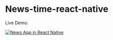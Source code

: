 # News-time-react-native

Live Demo:

 [![News App in React Native](http://img.youtube.com/vi/eLEaGb3-p7I/0.jpg)](http://www.youtube.com/watch?v=eLEaGb3-p7I "News App in React Native")
